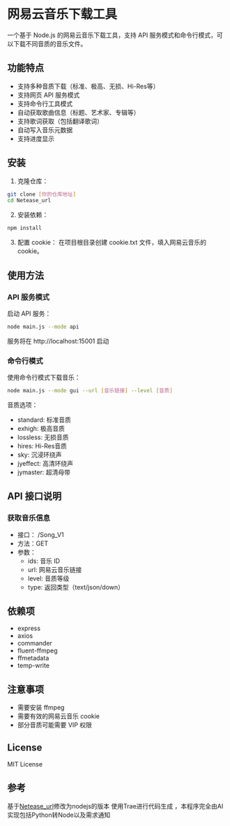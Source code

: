 # 网易云音乐下载工具

一个基于 Node.js 的网易云音乐下载工具，支持 API 服务模式和命令行模式，可以下载不同音质的音乐文件。

## 功能特点

- 支持多种音质下载（标准、极高、无损、Hi-Res等）
- 支持网页 API 服务模式
- 支持命令行工具模式
- 自动获取歌曲信息（标题、艺术家、专辑等）
- 支持歌词获取（包括翻译歌词）
- 自动写入音乐元数据
- 支持进度显示

## 安装

1. 克隆仓库：
```bash
git clone [你的仓库地址]
cd Netease_url
```
2. 安装依赖：
```bash
npm install
 ```

3. 配置 cookie：
   在项目根目录创建 cookie.txt 文件，填入网易云音乐的 cookie。
## 使用方法
### API 服务模式
启动 API 服务：

```bash
node main.js --mode api
 ```

服务将在 http://localhost:15001 启动

### 命令行模式
使用命令行模式下载音乐：

```bash
node main.js --mode gui --url [音乐链接] --level [音质]
 ```

音质选项：

- standard: 标准音质
- exhigh: 极高音质
- lossless: 无损音质
- hires: Hi-Res音质
- sky: 沉浸环绕声
- jyeffect: 高清环绕声
- jymaster: 超清母带
## API 接口说明
### 获取音乐信息
- 接口： /Song_V1
- 方法：GET
- 参数：
  - ids: 音乐 ID
  - url: 网易云音乐链接
  - level: 音质等级
  - type: 返回类型（text/json/down）
## 依赖项
- express
- axios
- commander
- fluent-ffmpeg
- ffmetadata
- temp-write
## 注意事项
- 需要安装 ffmpeg
- 需要有效的网易云音乐 cookie
- 部分音质可能需要 VIP 权限

## License
MIT License

## 参考
基于[Netease_url](https://github.com/Suxiaoqinx/Netease_url)修改为nodejs的版本
使用Trae进行代码生成 ，本程序完全由AI实现包括Python转Node以及需求通知
